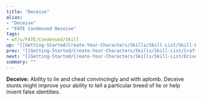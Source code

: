 ```yaml
---
title: "Deceive"
alias:
- "Deceive"
- "FATE Condensed Deceive"
tags:
- wf/s/FATE/Condensed/Skill
up: "[[Getting-Started/Create-Your-Characters/Skills/Skill-List/Skill-List]]"
prev: "[[Getting-Started/Create-Your-Characters/Skills/Skill-List/Crafts]]"
next: "[[Getting-Started/Create-Your-Characters/Skills/Skill-List/Drive]]"
summary: ""
---
```

**Deceive:** Ability to lie and cheat convincingly and with aplomb. Deceive stunts might improve your ability to tell a particular breed of lie or help invent false identities.